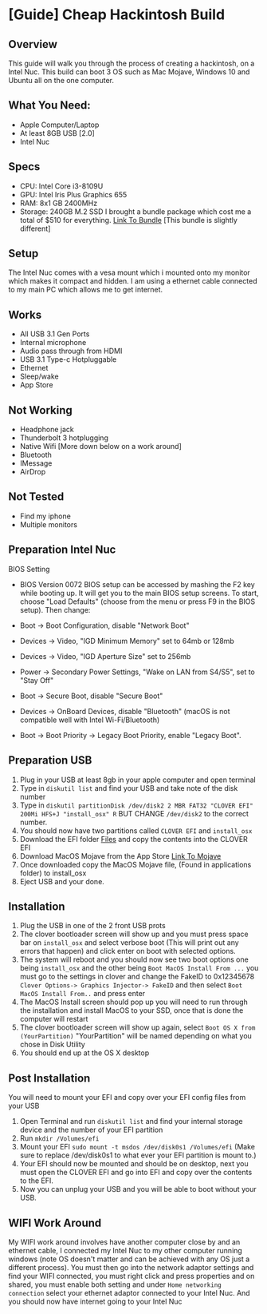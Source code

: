 # [Guide] Cheap Hackintosh Build
## Overview
This guide will walk you through the process of creating a hackintosh, on a Intel Nuc. This build can boot 3 OS such as Mac Mojave, Windows 10 and Ubuntu all on the one computer.

## What You Need:
- Apple Computer/Laptop
- At least 8GB USB [2.0]
- Intel Nuc


## Specs
- CPU: Intel Core i3-8109U
- GPU: Intel Iris Plus Graphics 655
- RAM: 8x1 GB 2400MHz
- Storage: 240GB M.2 SSD
I brought a bundle package which cost me a total of $510 for everything.  [Link To Bundle](https://www.ple.com.au/Products/641565/Intel-10th-Gen-i5-NUC-DIY-Starter-Bundle) [This bundle is slightly different]

## Setup
The Intel Nuc comes with a vesa mount which i mounted onto my monitor which makes it compact and hidden. I am using a ethernet cable connected to my main PC which allows me to get internet.

## Works
- All USB 3.1 Gen Ports
- Internal microphone
- Audio pass through from HDMI
- USB 3.1 Type-c Hotpluggable
- Ethernet 
- Sleep/wake
- App Store

## Not Working
- Headphone jack
- Thunderbolt 3 hotplugging
- Native Wifi [More down below on a work around]
- Bluetooth
- IMessage
- AirDrop

## Not Tested
- Find my iphone
- Multiple monitors

## Preparation Intel Nuc
BIOS Setting
- BIOS Version 0072
BIOS setup can be accessed by mashing the F2 key while booting up. It will get you to the main BIOS setup screens. To start, choose "Load Defaults" (choose from the menu or press F9 in the BIOS setup).
Then change:

- Boot -> Boot Configuration, disable "Network Boot"
- Devices -> Video, "IGD Minimum Memory" set to 64mb or 128mb
- Devices -> Video, "IGD Aperture Size" set to 256mb
- Power -> Secondary Power Settings, "Wake on LAN from S4/S5", set to "Stay Off"
- Boot -> Secure Boot, disable "Secure Boot"
- Devices -> OnBoard Devices, disable "Bluetooth" (macOS is not compatible well with Intel Wi-Fi/Bluetooth)
- Boot -> Boot Priority -> Legacy Boot Priority, enable "Legacy Boot".

## Preparation USB
1) Plug in your USB at least 8gb in your apple computer and open terminal
2) Type in `diskutil list` and find your USB and take note of the disk number
3) Type in `diskutil partitionDisk /dev/disk2 2 MBR FAT32 "CLOVER EFI" 200Mi HFS+J "install_osx" R` BUT CHANGE `/dev/disk2` to the correct number.
5) You should now have two partitions called `CLOVER EFI` and `install_osx`
6) Download the EFI folder [Files](https://www.mediafire.com/file/6gjpxoqjvnu7ts4/EFI.rar/file) and copy the contents into the CLOVER EFI
7) Download MacOS Mojave from the App Store [Link To Mojave](https://apps.apple.com/us/app/macos-mojave/id1398502828?ls=1&mt=12)
8) Once downloaded copy the MacOS Mojave file, (Found in applications folder) to install_osx
9) Eject USB and your done.

## Installation
1) Plug the USB in one of the 2 front USB prots
2) The clover bootloader screen will show up and you must press space bar on `install_osx` and select verbose boot (This will print out any errors that happen) and click enter on boot with selected options.
3) The system will reboot and you should now see two boot options one being `install_osx` and the other being `Boot MacOS Install From ...` you must go to the settings in clover and change the FakeID to 0x12345678 `Clover Options-> Graphics Injector-> FakeID` and then select `Boot MacOS Install From..` and press enter
4) The MacOS Install screen should pop up you will need to run through the installation and install MacOS to your SSD, once that is done the computer will restart
5) The clover bootloader screen will show up again, select `Boot OS X from (YourPartition)` "YourPartition" will be named depending on what you chose in Disk Utility
6) You should end up at the OS X desktop

## Post Installation
You will need to mount your EFI and copy over your EFI config files from your USB
1) Open Terminal and run `diskutil list` and find your internal storage device and the number of your EFI partition
2) Run `mkdir /Volumes/efi`
3) Mount your EFI `sudo mount -t msdos /dev/disk0s1 /Volumes/efi` (Make sure to replace /dev/disk0s1 to what ever your EFI partition is mount to.)
4) Your EFI should now be mounted and should be on desktop, next you must open the CLOVER EFI and go into EFI and copy over the contents to the EFI.
5) Now you can unplug your USB and you will be able to boot without your USB.

## WIFI Work Around
My WIFI work around involves have another computer close by and an ethernet cable, I connected my Intel Nuc to my other computer running windows (note OS doesn't matter and can be achieved with any OS just a different process). You must then go into the network adaptor settings and find your WIFI connected, you must right click and press properties and on shared, you must enable both setting and under `Home networking connection` select your ethernet adaptor connected to your Intel Nuc. And you should now have internet going to your Intel Nuc



